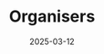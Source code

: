 ---
title: Organisers
date: 2025-03-12

type: landing

sections:
  - block: people
    content:
      title: Meet the Organisers
      # Choose which groups/teams of users to display.
      #   Edit `user_groups` in each user's profile to add them to one or more of these groups.
      user_groups:
          - Technical Program Committee
          - Local Organising Committee
      sort_by: Params.role
      sort_ascending: true
    design:
      show_interests: true
      show_role: true
      show_social: false

  - block: markdown
    content:
      title: International Committee
      subtitle: 
      text: 
        '[Stefan William](https://www.sydney.edu.au/engineering/about/our-people/academic-staff/stefan-williams.html), ACRF University of Sydney, Australia<p>&nbsp;</>

        [Chris Roman](https://web.uri.edu/gso/meet/chris-roman/), University of Rhode Island, USA

        '
    design:
      columns: '1' 
---